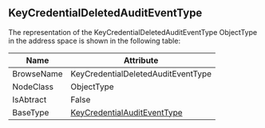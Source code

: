 <!-- objecttype -->
## KeyCredentialDeletedAuditEventType

The representation of the KeyCredentialDeletedAuditEventType ObjectType in the address space is shown in the following table:  

|Name|Attribute|
|---|---|
|BrowseName|KeyCredentialDeletedAuditEventType|
|NodeClass|ObjectType|
|IsAbtract|False|
|BaseType|[KeyCredentialAuditEventType](../../../Part12/ObjectTypes/KeyCredentialAuditEventType/readme.md)|

